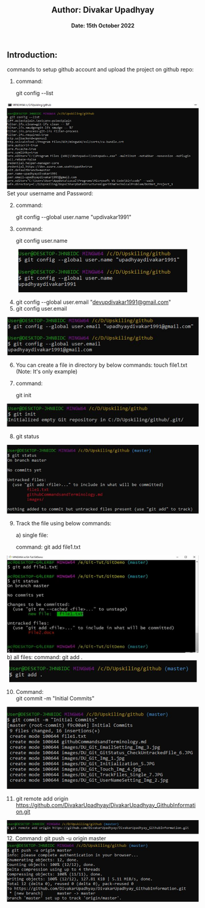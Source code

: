 <header>
<h2 align="center">Author: Divakar Upadhyay</h1>
<h4 align="center">Date: 15th October 2022</h4>
</header>

Introduction:
-----------

commands to setup github account and upload the project on github repo:

1. command: 

    git config --list
<center>
	<img src="images\DU_Git_Img_1.jpg" alt="list" />
</center>
Set your username and Password:

2. command: 
   
    git config --global user.name "updivakar1991"
3. command:
  
   git config user.name 
<center>
	<img src="images\DU_Git_UserNameSetting_Img_2.jpg" alt="list" />
</center>

4. git config --global user.email "devupdivakar1991@gmail.com"
5. git config user.email
<center>
	<img src="images\DU_Git_EmailSetting_Img_3.jpg" alt="list" />
</center>

6. You can create a file in directory by below commands:
 touch file1.txt   (Note: It's only example)
 7. command: 
  
    git init
 <center>
	<img src="images\DU_Git_Initialization_5.JPG" alt="list" />
</center>

8. git status
<center>
	<img src="images\DU_Git_GitStatus_CheckUntrackedFile_6.JPG" alt="list" />
</center>

9. Track the file using below commands:

    a) single file:

    command:  git add file1.txt

<center>
	<img src="images\DU_Git_TrackFiles_Single_7.JPG" alt="list" />
</center>
    b) all files:
    command: git add .
    
<center>
    <img src="images\DU_Git_AllFileTrack_8.JPG">
 </center>

 10. Command:  
     git commit -m "Initial Commits"
<center>
  <img src="images\DU_Git_Commit_9.JPG">
</center>

 11. git remote add origin https://github.com/DivakarUpadhyay/DivakarUpadhyay_GithubInformation.git
<center>
  <img src="images\DU_Git_addorigin_10.JPG">
</center>
 12. Command: 
      git push -u origin master
        <center>
        <img src="images\Du_Git_Push.JPG">
        </center>

      









